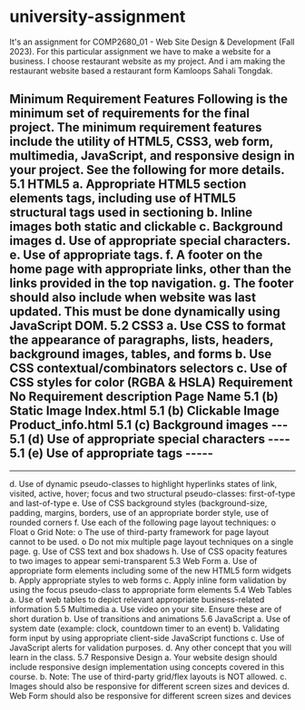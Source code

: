 # university-assignment
It's an assignment for COMP2680_01 - Web Site Design &amp; Development (Fall 2023). For this particular assignment we have to make a website for a business. I choose restaurant website as my project. And i am making the restaurant website based a restaurant form Kamloops Sahali Tongdak.

Minimum Requirement Features
Following is the minimum set of requirements for the final project. The minimum
requirement features include the utility of HTML5, CSS3, web form, multimedia, JavaScript, and
responsive design in your project. See the following for more details.
5.1 HTML5
a. Appropriate HTML5 section elements tags, including use of HTML5 structural tags
used in sectioning
b. Inline images both static and clickable
c. Background images
d. Use of appropriate special characters.
e. Use of appropriate <meta> tags.
f. A footer on the home page with appropriate links, other than the links provided in the
top navigation.
g. The footer should also include when website was last updated. This must be done
dynamically using JavaScript DOM.
5.2 CSS3
a. Use CSS to format the appearance of paragraphs, lists, headers, background images,
tables, and forms
b. Use CSS contextual/combinators selectors
c. Use of CSS styles for color (RGBA & HSLA)
Requirement No Requirement description Page Name
5.1 (b) Static Image Index.html
5.1 (b) Clickable Image Product_info.html
5.1 (c) Background images ---
5.1 (d) Use of appropriate special characters ----
5.1 (e) Use of appropriate <meta >tags -----
------
------
d. Use of dynamic pseudo-classes to highlight hyperlinks states of link, visited, active,
hover; focus and two structural pseudo-classes: first-of-type and last-of-type
e. Use of CSS background styles (background-size, padding, margins, borders, use of an
appropriate border style, use of rounded corners
f. Use each of the following page layout techniques:
o Float
o Grid
Note:
o The use of third-party framework for page layout cannot to be used.
o Do not mix multiple page layout techniques on a single page.
g. Use of CSS text and box shadows
h. Use of CSS opacity features to two images to appear semi-transparent
5.3 Web Form
a. Use of appropriate form elements including some of the new HTML5 form widgets
b. Apply appropriate styles to web forms
c. Apply inline form validation by using the focus pseudo-class to appropriate form
elements
5.4 Web Tables
a. Use of web tables to depict relevant appropriate business-related information
5.5 Multimedia
a. Use video on your site. Ensure these are of short duration
b. Use of transitions and animations
5.6 JavaScript
a. Use of system date (example: clock, countdown timer to an event)
b. Validating form input by using appropriate client-side JavaScript functions
c. Use of JavaScript alerts for validation purposes.
d. Any other concept that you will learn in the class.
5.7 Responsive Design
a. Your website design should include responsive design implementation using concepts
covered in this course.
b. Note: The use of third-party grid/flex layouts is NOT allowed.
c. Images should also be responsive for different screen sizes and devices
d. Web Form should also be responsive for different screen sizes and devices
